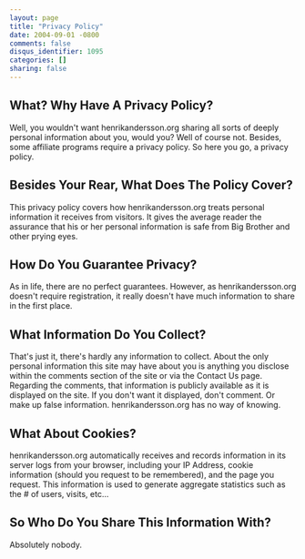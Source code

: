 ```yaml
---
layout: page
title: "Privacy Policy"
date: 2004-09-01 -0800
comments: false
disqus_identifier: 1095
categories: []
sharing: false
---
```

What? Why Have A Privacy Policy?
--------------------------------

 Well, you wouldn't want henrikandersson.org sharing all sorts of deeply
personal information about you, would you? Well of course not. Besides,
some affiliate programs require a privacy policy. So here you go, a
privacy policy.

Besides Your Rear, What Does The Policy Cover?
----------------------------------------------

 This privacy policy covers how henrikandersson.org treats personal information
it receives from visitors. It gives the average reader the assurance
that his or her personal information is safe from Big Brother and other
prying eyes.

How Do You Guarantee Privacy?
-----------------------------

 As in life, there are no perfect guarantees. However, as henrikandersson.org
doesn't require registration, it really doesn't have much information to
share in the first place.

What Information Do You Collect?
--------------------------------

 That's just it, there's hardly any information to collect. About the
only personal information this site may have about you is anything you
disclose within the comments section of the site or via the Contact Us
page. Regarding the comments, that information is publicly available as
it is displayed on the site. If you don't want it displayed, don't
comment. Or make up false information. henrikandersson.org has no way of
knowing.

What About Cookies?
-------------------

 henrikandersson.org automatically receives and records information in its
server logs from your browser, including your IP Address, cookie
information (should you request to be remembered), and the page you
request. This information is used to generate aggregate statistics such
as the # of users, visits, etc...

So Who Do You Share This Information With?
------------------------------------------
 Absolutely nobody.
